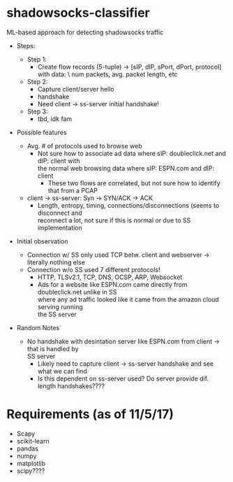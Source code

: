 # shadowsocks-classifier
ML-based approach for detecting shadowsocks traffic

* Steps:
	* Step 1:
		* Create flow records (5-tuple) -> [sIP, dIP, sPort, dPort, protocol] with data: \ 
			num packets, avg. packet length, etc
	* Step 2:
		* Capture client/server hello
		* handshake
		* Need client -> ss-server initial handshake!
	* Step 3:
		* tbd, idk fam

* Possible features
	* Avg. # of protocols used to browse web
		* Not sure how to associate ad data where sIP: doubleclick.net and dIP: client with \
			the normal web browsing data where sIP: ESPN.com and dIP: client 
			* These two flows are correlated, but not sure how to identify that from a PCAP
	* client -> ss-server: Syn -> SYN/ACK -> ACK
		* Length, entropy, timing, connections/disconnections (seems to disconnect and \
			reconnect a lot, not sure if this is normal or due to SS implementation

* Initial observation
	* Connection w/ SS only used TCP betw. client and webserver -> literally nothing else
	* Connection w/o SS used 7 different protocols!
		* HTTP, TLSv2.1, TCP, DNS, OCSP, ARP, Websocket
		* Ads for a website like ESPN.com came directly from doubleclick.net unlike in SS \
			where any ad traffic looked like it came from the amazon cloud serving running \
			the SS server 

* Random Notes
	* No handshake with desintation server like ESPN.com from client -> that is handled by \
		SS server
		* Likely need to capture client -> ss-server handshake and see what we can find
		* Is this dependent on ss-server used?  Do server provide dif. length handshakes????

# Requirements (as of 11/5/17)
* Scapy
* scikit-learn
* pandas
* numpy 
* matplotlib
* scipy????

